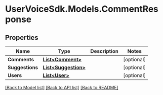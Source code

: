 # UserVoiceSdk.Models.CommentResponse
## Properties

Name | Type | Description | Notes
------------ | ------------- | ------------- | -------------
**Comments** | [**List&lt;Comment&gt;**](Comment.md) |  | [optional] 
**Suggestions** | [**List&lt;Suggestion&gt;**](Suggestion.md) |  | [optional] 
**Users** | [**List&lt;User&gt;**](User.md) |  | [optional] 

[[Back to Model list]](../README.md#documentation-for-models) [[Back to API list]](../README.md#documentation-for-api-endpoints) [[Back to README]](../README.md)


